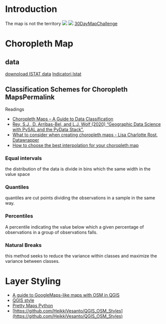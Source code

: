 # Introduction
The map is not the territory
![](https://imgs.xkcd.com/comics/heatmap_2x.png)
![](https://raw.githubusercontent.com/napo/geospatial_course_unitn/master/images/election_data_usa.gif)
[30DayMapChallenge](https://twitter.com/hashtag/30DayMapChallenge)


# Choropleth Map
## data
[downoload ISTAT data](https://github.com/napo/geospatial_datascience_unitn_2023/raw/main/data/istat/istat_administrative_units_2023.gpkg)
[Indicatori Istat](https://www.istat.it/it/archivio/16777)

## Classification Schemes for Choropleth MapsPermalink
Readings
* [Choropleth Maps – A Guide to Data Classification](https://gisgeography.com/choropleth-maps-data-classification/)
* [Rey, S.J., D. Arribas-Bel, and L.J. Wolf (2020) “Geographic Data Science with PySAL and the PyData Stack”.](https://geographicdata.science/book/notebooks/05_choropleth.html)
* [What to consider when creating choropleth maps - Lisa Charlotte Rost, Datawrapper](https://blog.datawrapper.de/choroplethmaps/)
* [How to choose the best interpolation for your choropleth map](https://academy.datawrapper.de/article/117-color-palette-for-your-map)

### Equal intervals
the distribution of the data is divide in bins which the same width in the value space

### Quantiles
quantiles are cut points dividing the observations in a sample in the same way.

### Percentiles
A percentile indicating the value below which a given percentage of observations in a group of observations falls.

### Natural Breaks
this method seeks to reduce the variance within classes and maximize the variance between classes.

# Layer Styling
-  [A guide to GoogleMaps-like maps with OSM in QGIS](https://anitagraser.com/2014/05/31/a-guide-to-googlemaps-like-maps-with-osm-in-qgis/)
- [QGIS style](https://plugins.qgis.org/styles/)
- [Pretty Maps Python](https://github.com/marceloprates/prettymaps)
- [https://github.com/HeikkiVesanto/QGIS_OSM_Styles](https://github.com/HeikkiVesanto/QGIS_OSM_Styles)
